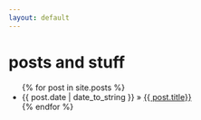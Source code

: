 ```yaml
---
layout: default
---
```


posts and stuff
===============

<ul class="posts">
	{% for post in site.posts %}
		<li>
			<span>{{ post.date | date_to_string }}</span>
			&raquo;
			<a href="{{ BASE_PATH }}{{ post.url }}">{{ post.title}}</a>
		</li>
	{% endfor %}
</ul>
